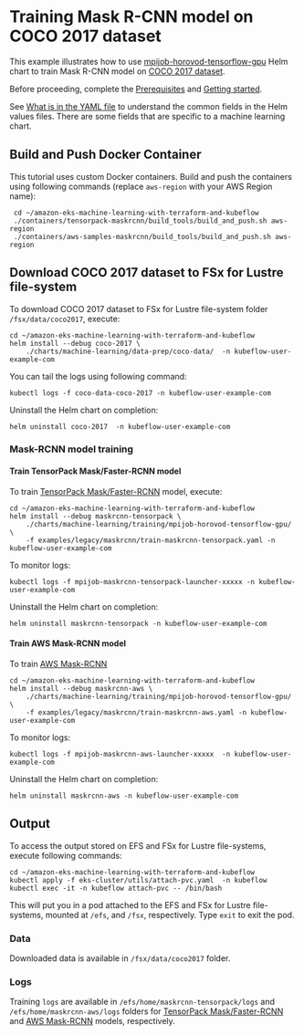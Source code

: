# Training Mask R-CNN model on COCO 2017 dataset

This example illustrates how to use [mpijob-horovod-tensorflow-gpu](../../charts/machine-learning/training/mpijob-horovod-tensorflow-gpu/Chart.yaml) Helm chart to train Mask R-CNN model on [COCO 2017 dataset](https://cocodataset.org/#download).

Before proceeding, complete the [Prerequisites](../../README.md#prerequisites) and [Getting started](../../README.md#getting-started). 

See [What is in the YAML file](../../README.md#what-is-in-the-yaml-file) to understand the common fields in the Helm values files. There are some fields that are specific to a machine learning chart.


## Build and Push Docker Container

This tutorial uses custom Docker containers. Build and push the containers using following commands (replace `aws-region` with your AWS Region name):

     cd ~/amazon-eks-machine-learning-with-terraform-and-kubeflow
     ./containers/tensorpack-maskrcnn/build_tools/build_and_push.sh aws-region
     ./containers/aws-samples-maskrcnn/build_tools/build_and_push.sh aws-region

## Download COCO 2017 dataset to FSx for Lustre file-system

To download COCO 2017 dataset to FSx for Lustre file-system folder `/fsx/data/coco2017`, execute:

    cd ~/amazon-eks-machine-learning-with-terraform-and-kubeflow
    helm install --debug coco-2017 \
        ./charts/machine-learning/data-prep/coco-data/  -n kubeflow-user-example-com

You can tail the logs using following command:

    kubectl logs -f coco-data-coco-2017 -n kubeflow-user-example-com

Uninstall the Helm chart on completion:

    helm uninstall coco-2017  -n kubeflow-user-example-com
  
### Mask-RCNN model training

#### Train TensorPack Mask/Faster-RCNN model

To train [TensorPack Mask/Faster-RCNN](https://github.com/tensorpack/tensorpack/tree/master/examples/FasterRCNN) model, execute:

    cd ~/amazon-eks-machine-learning-with-terraform-and-kubeflow
    helm install --debug maskrcnn-tensorpack \
        ./charts/machine-learning/training/mpijob-horovod-tensorflow-gpu/ \
        -f examples/legacy/maskrcnn/train-maskrcnn-tensorpack.yaml -n kubeflow-user-example-com


To monitor logs:

    kubectl logs -f mpijob-maskrcnn-tensorpack-launcher-xxxxx -n kubeflow-user-example-com

Uninstall the Helm chart on completion:

    helm uninstall maskrcnn-tensorpack -n kubeflow-user-example-com

#### Train AWS Mask-RCNN model

To train [AWS Mask-RCNN](https://github.com/aws-samples/mask-rcnn-tensorflow)

    cd ~/amazon-eks-machine-learning-with-terraform-and-kubeflow
    helm install --debug maskrcnn-aws \
        ./charts/machine-learning/training/mpijob-horovod-tensorflow-gpu/ \
        -f examples/legacy/maskrcnn/train-maskrcnn-aws.yaml -n kubeflow-user-example-com

To monitor logs:

    kubectl logs -f mpijob-maskrcnn-aws-launcher-xxxxx  -n kubeflow-user-example-com

Uninstall the Helm chart on completion:

    helm uninstall maskrcnn-aws -n kubeflow-user-example-com

## Output

To access the output stored on EFS and FSx for Lustre file-systems, execute following commands:

    cd ~/amazon-eks-machine-learning-with-terraform-and-kubeflow
    kubectl apply -f eks-cluster/utils/attach-pvc.yaml  -n kubeflow
    kubectl exec -it -n kubeflow attach-pvc -- /bin/bash

This will put you in a pod attached to the  EFS and FSx for Lustre file-systems, mounted at `/efs`, and `/fsx`, respectively. Type `exit` to exit the pod.

### Data

Downloaded data is available in `/fsx/data/coco2017` folder.

### Logs

Training `logs` are available in `/efs/home/maskrcnn-tensorpack/logs` and `/efs/home/maskrcnn-aws/logs` folders for [TensorPack Mask/Faster-RCNN](https://github.com/tensorpack/tensorpack/tree/master/examples/FasterRCNN) and [AWS Mask-RCNN](https://github.com/aws-samples/mask-rcnn-tensorflow) models, respectively. 